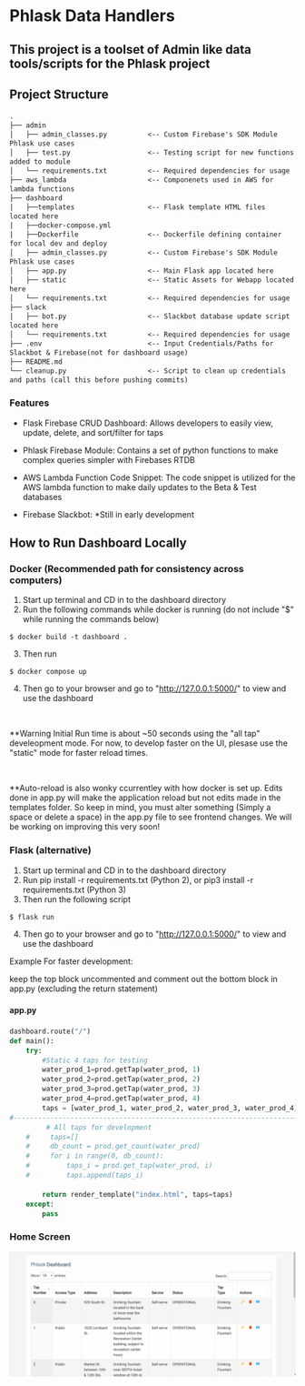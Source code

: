 # Phlask Data Handlers
## This project is a toolset of Admin like data tools/scripts for the Phlask project

## Project Structure

```
.
├── admin
│   ├── admin_classes.py          <-- Custom Firebase's SDK Module Phlask use cases
│   ├── test.py                   <-- Testing script for new functions added to module
│   └── requirements.txt          <-- Required dependencies for usage 
├── aws_lambda                    <-- Componenets used in AWS for lambda functions
├── dashboard
|   ├──templates                  <-- Flask template HTML files located here
|   ├──docker-compose.yml
|   ├──Dockerfile                 <-- Dockerfile defining container for local dev and deploy
│   ├── admin_classes.py          <-- Custom Firebase's SDK Module Phlask use cases
│   ├── app.py                    <-- Main Flask app located here
│   ├── static                    <-- Static Assets for Webapp located here
│   └── requirements.txt          <-- Required dependencies for usage 
├── slack
|   ├── bot.py                    <-- Slackbot database update script located here 
│   └── requirements.txt          <-- Required dependencies for usage 
├── .env                          <-- Input Credentials/Paths for Slackbot & Firebase(not for dashboard usage)
├── README.md
└── cleanup.py                    <-- Script to clean up credentials and paths (call this before pushing commits)

```

### Features
- Flask Firebase CRUD Dashboard: Allows developers to easily view, update, delete, and sort/filter for taps

- Phlask Firebase Module: Contains a set of python functions to make complex queries simpler with Firebases RTDB 

- AWS Lambda Function Code Snippet: The code snippet is utilized for the AWS lambda function to make daily updates to the Beta & Test databases

- Firebase Slackbot: *Still in early development

## How to Run Dashboard Locally

### Docker (Recommended path for consistency across computers)

1. Start up terminal and CD in to the dashboard directory
2. Run the following commands while docker is running (do not include "$" while running the commands below)

```terminal
$ docker build -t dashboard .
```
3. Then run
```terminal
$ docker compose up
```
4. Then go to your browser and go to "http://127.0.0.1:5000/" to view and use the dashboard

<br/>

**Warning Initial Run time is about ~50 seconds using the "all tap" develeopment mode. For now, to develop faster on the UI, plesase use the "static" mode for faster reload times.

<br/>

**Auto-reload is also wonky ccurrentley with how docker is set up. Edits done in app.py will make the application reload but not edits made in the templates folder. So keep in mind, you must alter something (Simply a space or delete a space) in the app.py file to see frontend changes. We will be working on improving this very soon!
<br/>
### Flask (alternative)
1. Start up terminal and CD in to the dashboard directory
2. Run pip install -r requirements.txt (Python 2), or pip3 install -r requirements.txt (Python 3)
3. Then run the following script

```terminal
$ flask run
```
4. Then go to your browser and go to "http://127.0.0.1:5000/" to view and use the dashboard

Example For faster development:

keep the top block uncommented and comment out the bottom block in app.py (excluding the return statement)
#### app.py　

```python
dashboard.route("/")
def main():
    try:
        #Static 4 taps for testing
        water_prod_1=prod.getTap(water_prod, 1)
        water_prod_2=prod.getTap(water_prod, 2)
        water_prod_3=prod.getTap(water_prod, 3)
        water_prod_4=prod.getTap(water_prod, 4)
        taps = [water_prod_1, water_prod_2, water_prod_3, water_prod_4]
#------------------------------------------------------------------------------------------------#
         # All taps for development
    #     taps=[]
    #     db_count = prod.get_count(water_prod)
    #     for i in range(0, db_count):
    #         taps_i = prod.get_tap(water_prod, i)
    #         taps.append(taps_i)

        return render_template("index.html", taps=taps)
    except:
        pass

```

### Home Screen
![](https://github.com/ojimba01/phlask-admin/blob/main/readme/dashboard_index.gif)
